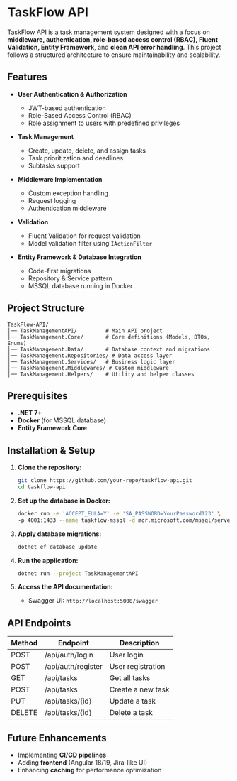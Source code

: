# TaskFlow API

TaskFlow API is a task management system designed with a focus on **middleware, authentication, role-based access control (RBAC), Fluent Validation, Entity Framework**, and **clean API error handling**. This project follows a structured architecture to ensure maintainability and scalability.

## Features

- **User Authentication & Authorization**

  - JWT-based authentication
  - Role-Based Access Control (RBAC)
  - Role assignment to users with predefined privileges

- **Task Management**

  - Create, update, delete, and assign tasks
  - Task prioritization and deadlines
  - Subtasks support

- **Middleware Implementation**

  - Custom exception handling
  - Request logging
  - Authentication middleware

- **Validation**

  - Fluent Validation for request validation
  - Model validation filter using `IActionFilter`

- **Entity Framework & Database Integration**

  - Code-first migrations
  - Repository & Service pattern
  - MSSQL database running in Docker

## Project Structure

```
TaskFlow-API/
│── TaskManagementAPI/         # Main API project
│── TaskManagement.Core/       # Core definitions (Models, DTOs, Enums)
│── TaskManagement.Data/       # Database context and migrations
│── TaskManagement.Repositories/ # Data access layer
│── TaskManagement.Services/   # Business logic layer
│── TaskManagement.Middlewares/ # Custom middleware
│── TaskManagement.Helpers/    # Utility and helper classes
```

## Prerequisites

- **.NET 7+**
- **Docker** (for MSSQL database)
- **Entity Framework Core**

## Installation & Setup

1. **Clone the repository:**

   ```sh
   git clone https://github.com/your-repo/taskflow-api.git
   cd taskflow-api
   ```

2. **Set up the database in Docker:**

   ```sh
   docker run -e 'ACCEPT_EULA=Y' -e 'SA_PASSWORD=YourPassword123' \
   -p 4001:1433 --name taskflow-mssql -d mcr.microsoft.com/mssql/server:2019-latest
   ```

3. **Apply database migrations:**

   ```sh
   dotnet ef database update
   ```

4. **Run the application:**

   ```sh
   dotnet run --project TaskManagementAPI
   ```

5. **Access the API documentation:**

   - Swagger UI: `http://localhost:5000/swagger`

## API Endpoints

| Method | Endpoint           | Description       |
| ------ | ------------------ | ----------------- |
| POST   | /api/auth/login    | User login        |
| POST   | /api/auth/register | User registration |
| GET    | /api/tasks         | Get all tasks     |
| POST   | /api/tasks         | Create a new task |
| PUT    | /api/tasks/{id}    | Update a task     |
| DELETE | /api/tasks/{id}    | Delete a task     |

## Future Enhancements

- Implementing **CI/CD pipelines**
- Adding **frontend** (Angular 18/19, Jira-like UI)
- Enhancing **caching** for performance optimization

